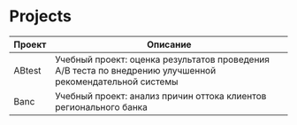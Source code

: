 # Projects

| Проект              | Описание           | 
| :-------------------- | --------------------- |
| ABtest | Учебный проект: оценка результатов проведения A/B теста по внедрению улучшенной рекомендательной системы |
| Banc | Учебный проект: анализ причин оттока клиентов регионального банка |
